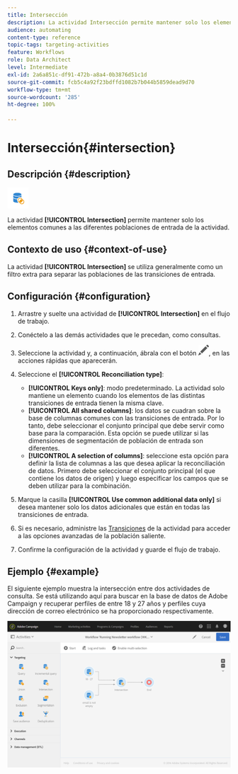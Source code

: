 ```yaml
---
title: Intersección
description: La actividad Intersección permite mantener solo los elementos comunes a las diferentes poblaciones de entrada de la actividad.
audience: automating
content-type: reference
topic-tags: targeting-activities
feature: Workflows
role: Data Architect
level: Intermediate
exl-id: 2a6a851c-df91-472b-a8a4-0b3876d51c1d
source-git-commit: fcb5c4a92f23bdffd1082b7b044b5859dead9d70
workflow-type: tm+mt
source-wordcount: '285'
ht-degree: 100%

---
```


# Intersección{#intersection}

## Descripción {#description}

![](assets/intersection.png)

La actividad **[!UICONTROL Intersection]** permite mantener solo los elementos comunes a las diferentes poblaciones de entrada de la actividad.

## Contexto de uso {#context-of-use}

La actividad **[!UICONTROL Intersection]** se utiliza generalmente como un filtro extra para separar las poblaciones de las transiciones de entrada.

## Configuración {#configuration}

1. Arrastre y suelte una actividad de **[!UICONTROL Intersection]** en el flujo de trabajo.
1. Conéctelo a las demás actividades que le precedan, como consultas.
1. Seleccione la actividad y, a continuación, ábrala con el botón ![](assets/edit_darkgrey-24px.png), en las acciones rápidas que aparecerán.
1. Seleccione el **[!UICONTROL Reconciliation type]**:

   * **[!UICONTROL Keys only]**: modo predeterminado. La actividad solo mantiene un elemento cuando los elementos de las distintas transiciones de entrada tienen la misma clave.
   * **[!UICONTROL All shared columns]**: los datos se cuadran sobre la base de columnas comunes con las transiciones de entrada. Por lo tanto, debe seleccionar el conjunto principal que debe servir como base para la comparación. Esta opción se puede utilizar si las dimensiones de segmentación de población de entrada son diferentes.
   * **[!UICONTROL A selection of columns]**: seleccione esta opción para definir la lista de columnas a las que desea aplicar la reconciliación de datos. Primero debe seleccionar el conjunto principal (el que contiene los datos de origen) y luego especificar los campos que se deben utilizar para la combinación.

1. Marque la casilla **[!UICONTROL Use common additional data only]** si desea mantener solo los datos adicionales que están en todas las transiciones de entrada.
1. Si es necesario, administre las [Transiciones](../../automating/using/activity-properties.md) de la actividad para acceder a las opciones avanzadas de la población saliente.
1. Confirme la configuración de la actividad y guarde el flujo de trabajo.

## Ejemplo {#example}

El siguiente ejemplo muestra la intersección entre dos actividades de consulta. Se está utilizando aquí para buscar en la base de datos de Adobe Campaign y recuperar perfiles de entre 18 y 27 años y perfiles cuya dirección de correo electrónico se ha proporcionado respectivamente.

![](assets/wkf_intersection_example.png)
